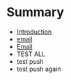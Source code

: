 # Summary

* [Introduction](README.md)
* [email](bobwu0214@gmail.com)
* [Email](bobwu0214@gmail.com)
* TEST ALL 
* test push
* test push again

